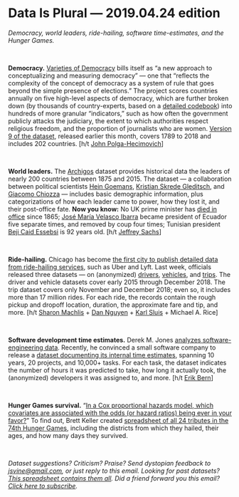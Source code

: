 Data Is Plural — 2019.04.24 edition
===================================

*Democracy, world leaders, ride-hailing, software time-estimates, and the Hunger Games.*

&nbsp;

**Democracy.** [Varieties of Democracy](https://www.v-dem.net/en/) bills itself as “a new approach to conceptualizing and measuring democracy” — one that “reflects the complexity of the concept of democracy as a system of rule that goes beyond the simple presence of elections.” The project scores countries annually on five high-level aspects of democracy, which are further broken down (by thousands of country-experts, based on a [detailed codebook](https://www.v-dem.net/en/reference/version-9-apr-2019/)) into hundreds of more granular “indicators,” such as how often the government publicly attacks the judiciary, the extent to which authorities respect religious freedom, and the proportion of journalists who are women. [Version 9 of the dataset](https://www.v-dem.net/en/data/data-version-9/), released earlier this month, covers 1789 to 2018 and includes 202 countries. [h/t [John Polga-Hecimovich](https://twitter.com/jpolga/status/1115260559665049600)]

&nbsp;

**World leaders.** The [Archigos](http://www.ksgleditsch.com/archigos.html) dataset provides historical data the leaders of nearly 200 countries between 1875 and 2015. The dataset — a collaboration between political scientists [Hein Goemans](http://www.rochester.edu/college/faculty/hgoemans/), [Kristian Skrede Gleditsch](http://ksgleditsch.com/), and [Giacomo Chiozza](http://www.chiozza.org/) — includes basic demographic information, plus categorizations of how each leader came to power, how they lost it, and their post-office fate. **Now you know:** No UK prime minister has [died in office](https://en.wikipedia.org/wiki/Records_of_Prime_Ministers_of_the_United_Kingdom#Died_in_office) since 1865; [José María Velasco Ibarra](https://en.wikipedia.org/wiki/Jos%C3%A9_Mar%C3%ADa_Velasco_Ibarra) became president of Ecuador five separate times, and removed by coup four times; Tunisian president [Beji Caid Essebsi](https://en.wikipedia.org/wiki/Beji_Caid_Essebsi) is 92 years old. [h/t [Jeffrey Sachs](https://twitter.com/JeffreyASachs/status/1117484417776148480)]

&nbsp;

**Ride-hailing.** Chicago has become [the first city to publish detailed data from ride-hailing services](https://chicago.curbed.com/2019/4/15/18311340/uber-lyft-chicago-data-fares-drivers), such as Uber and Lyft. Last week, officials released three datasets — on (anonymized) [drivers](https://data.cityofchicago.org/Transportation/Transportation-Network-Providers-Drivers/j6wf-834c), [vehicles](https://data.cityofchicago.org/Transportation/Transportation-Network-Providers-Vehicles/bc6b-sq4u), and [trips](https://data.cityofchicago.org/Transportation/Transportation-Network-Providers-Trips/m6dm-c72p). The driver and vehicle datasets cover early 2015 through December 2018. The trip dataset covers only November and December 2018; even so, it includes more than 17 million rides. For each ride, the records contain the rough pickup and dropoff location, duration, the approximate fare and tip, and more. [h/t [Sharon Machlis](http://www.machlis.com/) + [Dan Nguyen](https://twitter.com/dancow/status/1118312979756453889) + [Karl Sluis](https://twitter.com/karlsluis) + Michael A. Rice]

&nbsp;

**Software development time estimates.** Derek M. Jones [analyzes software-engineering data](https://github.com/Derek-Jones/ESEUR-code-data). Recently, he convinced a small software company to release a [dataset documenting its internal time estimates](https://github.com/Derek-Jones/SiP_dataset), spanning 10 years, 20 projects, and 10,000+ tasks. For each task, the dataset indicates the number of hours it was predicted to take, how long it actually took, the (anonymized) developers it was assigned to, and more. [h/t [Erik Bern](https://erikbern.com/2019/04/15/why-software-projects-take-longer-than-you-think-a-statistical-model.html)]

&nbsp;

**Hunger Games survival.** “[In a Cox proportional hazards model, which covariates are associated with the odds (or hazard ratios) being ever in your favor?](http://www.bdkeller.com/writing/hunger-games-survival-analysis)” To find out, Brett Keller created [spreadsheet of all 24 tributes in the 74th Hunger Games](https://docs.google.com/spreadsheets/d/1qXSvoXJxKeX2mjjCVFloM1ZwrefiTtZNgrssgfbWoTI/edit#gid=0), including the districts from which they hailed, their ages, and how many days they survived.

&nbsp;

*Dataset suggestions? Criticism? Praise? Send dystopian feedback to <jsvine@gmail.com>, or just reply to this email. Looking for past datasets? [This spreadsheet contains them all](https://docs.google.com/spreadsheets/d/1wZhPLMCHKJvwOkP4juclhjFgqIY8fQFMemwKL2c64vk). Did a friend forward you this email? [Click here to subscribe](https://tinyletter.com/data-is-plural).*